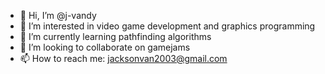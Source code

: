 - 👋 Hi, I’m @j-vandy
- 👀 I’m interested in video game development and graphics programming
- 🌱 I’m currently learning pathfinding algorithms
- 💞️ I’m looking to collaborate on gamejams
- 📫 How to reach me: jacksonvan2003@gmail.com

<!---
j-vandy/j-vandy is a ✨ special ✨ repository because its `README.md` (this file) appears on your GitHub profile.
You can click the Preview link to take a look at your changes.
--->
